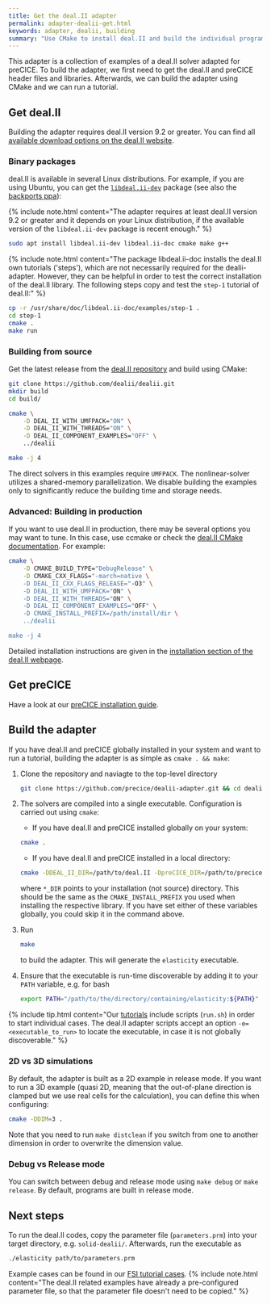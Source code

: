 ```yaml
---
title: Get the deal.II adapter
permalink: adapter-dealii-get.html
keywords: adapter, dealii, building
summary: "Use CMake to install deal.II and build the individual programs."
---
```


This adapter is a collection of examples of a deal.II solver adapted for preCICE. To build the adapter, we first need to get the deal.II and preCICE header files and libraries. Afterwards, we can build the adapter using CMake and we can run a tutorial.

## Get deal.II

Building the adapter requires deal.II version 9.2 or greater. You can find all [available download options on the deal.II website](https://dealii.org/download.html).

### Binary packages

deal.II is available in several Linux distributions. For example, if you are using Ubuntu, you can get the [`libdeal.ii-dev`](https://packages.ubuntu.com/search?keywords=libdeal.ii-dev) package (see also the [backports ppa](https://launchpad.net/~ginggs/+archive/ubuntu/deal.ii-9.2.0-backports)):

{% include note.html content="The adapter requires at least deal.II version 9.2 or greater and it depends on your Linux distribution, if the available version of the `libdeal.ii-dev` package is recent enough." %}

```bash
sudo apt install libdeal.ii-dev libdeal.ii-doc cmake make g++
```
{% include note.html content="The package libdeal.ii-doc installs the deal.II own tutorials ('steps'), which are not necessarily required for the dealii-adapter. However, they can be helpful in order to test the correct installation of the deal.II library. The following steps copy and test the `step-1` tutorial of deal.II:" %}

```bash
cp -r /usr/share/doc/libdeal.ii-doc/examples/step-1 .
cd step-1
cmake .
make run
```

### Building from source

Get the latest release from the [deal.II repository](https://github.com/dealii/dealii) and build using CMake:

```bash
git clone https://github.com/dealii/dealii.git
mkdir build
cd build/

cmake \
    -D DEAL_II_WITH_UMFPACK="ON" \
    -D DEAL_II_WITH_THREADS="ON" \
    -D DEAL_II_COMPONENT_EXAMPLES="OFF" \
    ../dealii

make -j 4
```

The direct solvers in this examples require `UMFPACK`. The nonlinear-solver utilizes a shared-memory parallelization. We disable building the examples only to significantly reduce the building time and storage needs.

### Advanced: Building in production

If you want to use deal.II in production, there may be several options you may want to tune. In this case, use ccmake or check the [deal.II CMake documentation](https://www.dealii.org/9.2.0/users/cmake_dealii.html). For example:

```bash
cmake \
    -D CMAKE_BUILD_TYPE="DebugRelease" \
    -D CMAKE_CXX_FLAGS="-march=native \
    -D DEAL_II_CXX_FLAGS_RELEASE="-O3" \
    -D DEAL_II_WITH_UMFPACK="ON" \
    -D DEAL_II_WITH_THREADS="ON" \
    -D DEAL_II_COMPONENT_EXAMPLES="OFF" \
    -D CMAKE_INSTALL_PREFIX=/path/install/dir \
    ../dealii

make -j 4
```

Detailed installation instructions are given in the [installation section of the deal.II webpage](https://www.dealii.org/current/readme.html).

## Get preCICE

Have a look at our [preCICE installation guide](installation-overview.html).

## Build the adapter

If you have deal.II and preCICE globally installed in your system and want to run a tutorial, building the adapter is as simple as `cmake . && make`:

1. Clone the repository and naviagte to the top-level directory

   ```bash
   git clone https://github.com/precice/dealii-adapter.git && cd dealii-adapter
   ```

2. The solvers are compiled into a single executable. Configuration is carried out using `cmake`:
   - If you have deal.II and preCICE installed globally on your system:

   ```bash
   cmake .
   ```

   - If you have deal.II and preCICE installed in a local directory:

   ```bash
   cmake -DDEAL_II_DIR=/path/to/deal.II -DpreCICE_DIR=/path/to/precice .
   ```

   where `*_DIR` points to your installation (not source) directory. This should be the same as the `CMAKE_INSTALL_PREFIX` you used when installing the respective library. If you have set either of these variables globally, you could skip it in the command above.
3. Run

   ```bash
   make
   ```

   to build the adapter. This will generate the `elasticity` executable.

4. Ensure that the executable is run-time discoverable by adding it to your `PATH` variable, e.g. for bash

   ```bash
   export PATH="/path/to/the/directory/containing/elasticity:${PATH}"
   ```

{% include tip.html content="Our [tutorials](tutorials.html) include scripts (`run.sh`) in order to start individual cases. The deal.II adapter scripts accept an option `-e=<executable_to_run>` to locate the executable, in case it is not globally discoverable." %}

### 2D vs 3D simulations

By default, the adapter is built as a 2D example in release mode.
If you want to run a 3D example (quasi 2D, meaning that the out-of-plane direction is clamped but we use real cells for the calculation), you can define this when configuring:

```bash
cmake -DDIM=3 .
```

Note that you need to run `make distclean` if you switch from one to another dimension in order to overwrite the dimension value.

### Debug vs Release mode

You can switch between debug and release mode using `make debug` or `make release`. By default, programs are built in release mode.

## Next steps

To run the deal.II codes, copy the parameter file (`parameters.prm`) into your target directory, e.g. `solid-dealii/`. Afterwards, run the executable as

```bash
./elasticity path/to/parameters.prm
```

Example cases can be found in our [FSI tutorial cases](tutorials.html).
{% include note.html content="The deal.II related examples have already a pre-configured parameter file, so that the parameter file doesn't need to be copied." %}
